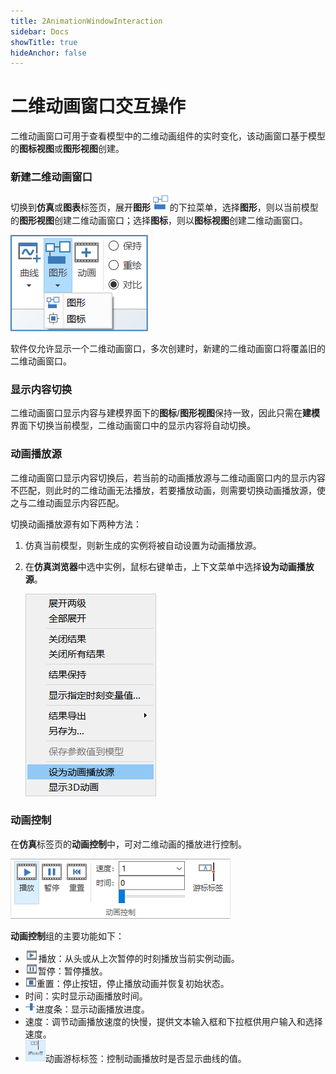```yaml
---
title: 2AnimationWindowInteraction
sidebar: Docs
showTitle: true
hideAnchor: false
---
```

# 二维动画窗口交互操作

二维动画窗口可用于查看模型中的二维动画组件的实时变化，该动画窗口基于模型的**图标视图**或**图形视图**创建。

### 新建二维动画窗口

切换到**仿真**或**图表**标签页，展开**图形**<img src="2AnimationWindowInteraction.assets/图形图标.png" alt="图形图标" style="zoom:67%;" />的下拉菜单，选择**图形**，则以当前模型的**图形视图**创建二维动画窗口；选择**图标**，则以**图标视图**创建二维动画窗口。

![图形菜单](2AnimationWindowInteraction.assets/图形菜单.png)

软件仅允许显示一个二维动画窗口，多次创建时，新建的二维动画窗口将覆盖旧的二维动画窗口。

### 显示内容切换

二维动画窗口显示内容与建模界面下的**图标**/**图形视图**保持一致，因此只需在**建模**界面下切换当前模型，二维动画窗口中的显示内容将自动切换。

### 动画播放源

二维动画窗口显示内容切换后，若当前的动画播放源与二维动画窗口内的显示内容不匹配，则此时的二维动画无法播放，若要播放动画，则需要切换动画播放源，使之与二维动画显示内容匹配。

切换动画播放源有如下两种方法：

1. 仿真当前模型，则新生成的实例将被自动设置为动画播放源。

2. 在**仿真浏览器**中选中实例，鼠标右键单击，上下文菜单中选择**设为动画播放源**。

   ![设为动画播放源](2AnimationWindowInteraction.assets/设为动画播放源.png)

### 动画控制

在**仿真**标签页的**动画控制**中，可对二维动画的播放进行控制。

![动画控制](2AnimationWindowInteraction.assets/动画控制.png)

**动画控制**组的主要功能如下：

- ![播放](2AnimationWindowInteraction.assets/播放.png)播放：从头或从上次暂停的时刻播放当前实例动画。
- ![暂停播放](2AnimationWindowInteraction.assets/暂停播放.png)暂停：暂停播放。
- ![重置](2AnimationWindowInteraction.assets/重置.png)重置：停止按钮，停止播放动画并恢复初始状态。
- 时间：实时显示动画播放时间。
- ![进度条](2AnimationWindowInteraction.assets/进度条.png)进度条：显示动画播放进度。
- 速度：调节动画播放速度的快慢，提供文本输入框和下拉框供用户输入和选择速度。
- <img src="2AnimationWindowInteraction.assets/动画游标.png" alt="动画游标" style="zoom: 50%;" />动画游标标签：控制动画播放时是否显示曲线的值。